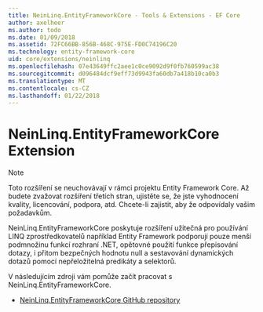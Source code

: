 ```yaml
---
title: NeinLinq.EntityFrameworkCore - Tools & Extensions - EF Core
author: axelheer
ms.author: todo
ms.date: 01/09/2018
ms.assetid: 72FC66BB-856B-468C-975E-FD0C74196C20
ms.technology: entity-framework-core
uid: core/extensions/neinlinq
ms.openlocfilehash: 07e43649ffc2aee1c0ce9092d9f0fb760599ac38
ms.sourcegitcommit: d096484dcf9eff73d9943fa60db7a418b10ca0b3
ms.translationtype: MT
ms.contentlocale: cs-CZ
ms.lasthandoff: 01/22/2018
---
```

# <a name="neinlinqentityframeworkcore-extension"></a>NeinLinq.EntityFrameworkCore Extension

> [!NOTE]  
> Toto rozšíření se neuchovávají v rámci projektu Entity Framework Core. Až budete zvažovat rozšíření třetích stran, ujistěte se, že jste vyhodnocení kvality, licencování, podpora, atd. Chcete-li zajistit, aby že odpovídaly vašim požadavkům.

NeinLinq.EntityFrameworkCore poskytuje rozšíření užitečná pro používání LINQ zprostředkovatelů například Entity Framework podporují pouze menší podmnožinu funkcí rozhraní .NET, opětovné použití funkce přepisování dotazy, i přitom bezpečných hodnotu null a sestavování dynamických dotazů pomocí nepřeložitelná predikáty a selektorů.

V následujícím zdroji vám pomůže začít pracovat s NeinLinq.EntityFrameworkCore.
* [NeinLinq.EntityFrameworkCore GitHub repository](https://github.com/axelheer/nein-linq/)
